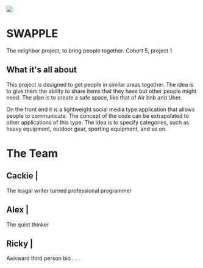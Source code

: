 ![](https://media.xogrp.com/images/0e8d9768-0a08-406b-8e4d-07d9cb5c1898)

# SWAPPLE

The neighbor project, to bring people together. Cohort 5, project 1

## What it's all about

This project is designed to get people in similar areas together. The idea is to give them the ability to share items that they have but other people might need. The plan is to create a safe space, like that of Air bnb and Uber.

On the front end it is a lightweight social media type application that allows people to communicate. The concept of the code can be extrapolated to other applications of this type. The idea is to specify categories, such as heavy equipment, outdoor gear, sporting equipment, and so on.

# The Team
## Cackie |
  The leagal writer turned professional programmer


## Alex |
  The quiet thinker


## Ricky |
  Awkward third person bio . . .
